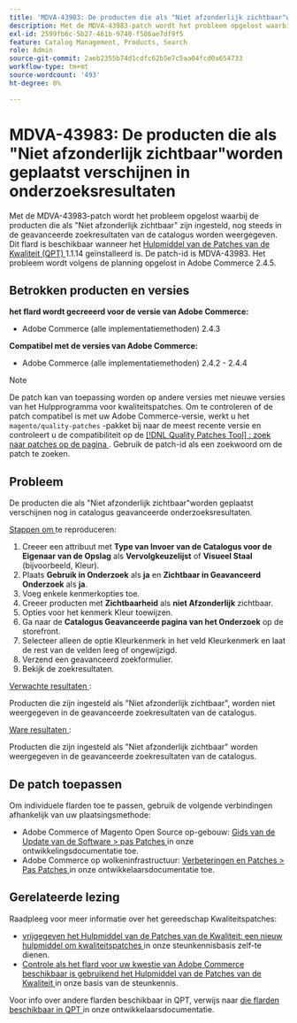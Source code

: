 ```yaml
---
title: 'MDVA-43983: De producten die als "Niet afzonderlijk zichtbaar"worden geplaatst verschijnen in onderzoeksresultaten'
description: Met de MDVA-43983-patch wordt het probleem opgelost waarbij de producten die als "Niet afzonderlijk zichtbaar" zijn ingesteld, nog steeds in de geavanceerde zoekresultaten van de catalogus worden weergegeven. Deze patch is beschikbaar wanneer [Quality Patches Tool (QPT)] (/help/announcements/adobe-commerce-announcements/magento-quality-patches-released-new-tool-to-self-serve-quality-patches.md) 1.1.14 is geïnstalleerd. De patch-id is MDVA-43983. Het probleem wordt volgens de planning opgelost in Adobe Commerce 2.4.5.
exl-id: 2599fb6c-5b27-461b-9740-f586ae7df9f5
feature: Catalog Management, Products, Search
role: Admin
source-git-commit: 2aeb2355b74d1cdfc62b5e7c5aa04fcd0a654733
workflow-type: tm+mt
source-wordcount: '493'
ht-degree: 0%

---
```


# MDVA-43983: De producten die als &quot;Niet afzonderlijk zichtbaar&quot;worden geplaatst verschijnen in onderzoeksresultaten

Met de MDVA-43983-patch wordt het probleem opgelost waarbij de producten die als &quot;Niet afzonderlijk zichtbaar&quot; zijn ingesteld, nog steeds in de geavanceerde zoekresultaten van de catalogus worden weergegeven. Dit flard is beschikbaar wanneer het [ Hulpmiddel van de Patches van de Kwaliteit (QPT) ](/help/announcements/adobe-commerce-announcements/magento-quality-patches-released-new-tool-to-self-serve-quality-patches.md) 1.1.14 geïnstalleerd is. De patch-id is MDVA-43983. Het probleem wordt volgens de planning opgelost in Adobe Commerce 2.4.5.

## Betrokken producten en versies

**het flard wordt gecreeerd voor de versie van Adobe Commerce:**

* Adobe Commerce (alle implementatiemethoden) 2.4.3

**Compatibel met de versies van Adobe Commerce:**

* Adobe Commerce (alle implementatiemethoden) 2.4.2 - 2.4.4

>[!NOTE]
>
>De patch kan van toepassing worden op andere versies met nieuwe versies van het Hulpprogramma voor kwaliteitspatches. Om te controleren of de patch compatibel is met uw Adobe Commerce-versie, werkt u het `magento/quality-patches` -pakket bij naar de meest recente versie en controleert u de compatibiliteit op de [[!DNL Quality Patches Tool] : zoek naar patches op de pagina ](https://experienceleague.adobe.com/tools/commerce-quality-patches/index.html) . Gebruik de patch-id als een zoekwoord om de patch te zoeken.

## Probleem

De producten die als &quot;Niet afzonderlijk zichtbaar&quot;worden geplaatst verschijnen nog in catalogus geavanceerde onderzoeksresultaten.

<u> Stappen om </u> te reproduceren:

1. Creeer een attribuut met **Type van Invoer van de Catalogus voor de Eigenaar van de Opslag** als **Vervolgkeuzelijst** of **Visueel Staal** (bijvoorbeeld, Kleur).
1. Plaats **Gebruik in Onderzoek** als **ja** en **Zichtbaar in Geavanceerd Onderzoek** als **ja**.
1. Voeg enkele kenmerkopties toe.
1. Creeer producten met **Zichtbaarheid** als **niet Afzonderlijk** zichtbaar.
1. Opties voor het kenmerk Kleur toewijzen.
1. Ga naar de **Catalogus Geavanceerde pagina van het Onderzoek** op de storefront.
1. Selecteer alleen de optie Kleurkenmerk in het veld Kleurkenmerk en laat de rest van de velden leeg of ongewijzigd.
1. Verzend een geavanceerd zoekformulier.
1. Bekijk de zoekresultaten.

<u> Verwachte resultaten </u>:

Producten die zijn ingesteld als &quot;Niet afzonderlijk zichtbaar&quot;, worden niet weergegeven in de geavanceerde zoekresultaten van de catalogus.

<u> Ware resultaten </u>:

Producten die zijn ingesteld als &quot;Niet afzonderlijk zichtbaar&quot; worden weergegeven in de geavanceerde zoekresultaten van de catalogus.

## De patch toepassen

Om individuele flarden toe te passen, gebruik de volgende verbindingen afhankelijk van uw plaatsingsmethode:

* Adobe Commerce of Magento Open Source op-gebouw: [ Gids van de Update van de Software > pas Patches ](https://experienceleague.adobe.com/en/docs/commerce-operations/tools/quality-patches-tool/usage) in onze ontwikkelingsdocumentatie toe.
* Adobe Commerce op wolkeninfrastructuur: [ Verbeteringen en Patches > Pas Patches ](https://experienceleague.adobe.com/en/docs/commerce-cloud-service/user-guide/develop/upgrade/apply-patches) in onze ontwikkelaarsdocumentatie toe.

## Gerelateerde lezing

Raadpleeg voor meer informatie over het gereedschap Kwaliteitspatches:

* [ vrijgegeven het Hulpmiddel van de Patches van de Kwaliteit: een nieuw hulpmiddel om kwaliteitspatches ](/help/announcements/adobe-commerce-announcements/magento-quality-patches-released-new-tool-to-self-serve-quality-patches.md) in onze steunkennisbasis zelf-te dienen.
* [ Controle als het flard voor uw kwestie van Adobe Commerce beschikbaar is gebruikend het Hulpmiddel van de Patches van de Kwaliteit ](/help/support-tools/patches-available-in-qpt-tool/check-patch-for-magento-issue-with-magento-quality-patches.md) in onze basis van de steunkennis.

Voor info over andere flarden beschikbaar in QPT, verwijs naar [ die flarden beschikbaar in QPT ](https://experienceleague.adobe.com/tools/commerce-quality-patches/index.html) in onze ontwikkelaarsdocumentatie.
